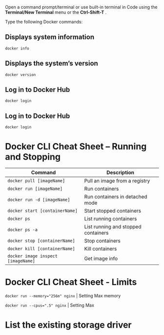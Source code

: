 Open a command prompt/terminal or use built-in terminal in Code using the **Terminal/New Terminal** menu or the **Ctrl-Shift-T** .

Type the following Docker commands:

## Displays system information

    docker info

## Displays the system’s version

    docker version

## Log in to Docker Hub

    docker login

## Log in to Docker Hub

    docker login

# Docker CLI Cheat Sheet – Running and Stopping

| Command                              | Description                        |
|--------------------------------------|------------------------------------|
| `docker pull [imageName]`            | Pull an image from a registry      |
| `docker run [imageName]`             | Run containers                     |
| `docker run -d [imageName]`          | Run containers in detached mode    |
| `docker start [containerName]`       | Start stopped containers           |
| `docker ps`                          | List running containers            |
| `docker ps -a`                       | List running and stopped containers|
| `docker stop [containerName]`        | Stop containers                    |
| `docker kill [containerName]`        | Kill containers                    |
| `docker image inspect [imageName]`   | Get image info                     |

# Docker CLI Cheat Sheet - Limits

`docker run --memory="256m" nginx`    | Setting Max memory

`docker run --cpus=".5" nginx`        | Setting Max 

# List the existing storage driver